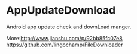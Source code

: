 # AppUpdateDownload
Android app update check and downLoad manger.




More:http://www.jianshu.com/p/92bb85fc07e8
https://github.com/lingochamp/FileDownloader
